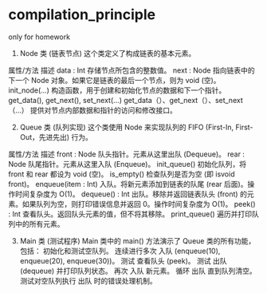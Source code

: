 # compilation_principle
only for homework
1. Node 类 (链表节点)
这个类定义了构成链表的基本元素。

属性/方法	描述
data : Int	存储节点所包含的整数值。
next : Node	指向链表中的下一个 Node 对象。如果它是链表的最后一个节点，则为 void (空)。
init_node(...)	构造函数，用于创建和初始化节点的数据和下一个指针。
get_data(), get_next(), set_next(...)
get_data（）、get_next（）、set_next（...）	提供对节点内部数据和指针的访问和修改接口。

2. Queue 类 (队列实现)
这个类使用 Node 来实现队列的 FIFO (First-In, First-Out，先进先出) 行为。

属性/方法	描述
front : Node	队头指针。元素从这里出队 (Dequeue)。
rear : Node	队尾指针。元素从这里入队 (Enqueue)。
init_queue()	初始化队列，将 front 和 rear 都设为 void (空)。
is_empty()	检查队列是否为空 (即 isvoid front)。
enqueue(item : Int)	入队。将新元素添加到链表的队尾 (rear 后面)。操作时间复杂度为 O(1)。
dequeue() : Int	出队。移除并返回链表队头 (front) 的元素。如果队列为空，则打印错误信息并返回 0。操作时间复杂度为 O(1)。
peek() : Int	查看队头。返回队头元素的值，但不将其移除。
print_queue()	遍历并打印队列中的所有元素。

3. Main 类 (测试程序)
Main 类中的 main() 方法演示了 Queue 类的所有功能，包括：
初始化和测试空队列。
连续进行多次 入队 (enqueue(10), enqueue(20), enqueue(30))。
测试 查看队头 (peek)。
测试 出队 (dequeue) 并打印队列状态。
再次 入队 新元素。
循环 出队 直到队列清空。
测试对空队列执行 出队 时的错误处理机制。

